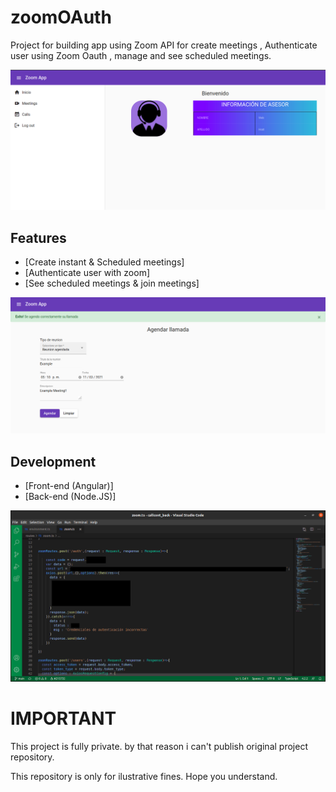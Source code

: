 # zoomOAuth
Project for building app using Zoom API for create meetings , Authenticate user using Zoom Oauth , manage and see scheduled meetings.

![Auth](/Project_images/callcont00.png)

## Features
* [Create instant & Scheduled meetings]
* [Authenticate user with zoom]
* [See scheduled meetings & join meetings]

![create-meeting](/Project_images/callcont03.jpg)

## Development
* [Front-end (Angular)]
* [Back-end (Node.JS)]

![dev-example](/Project_images/back.jpg)

# IMPORTANT
This project is fully private. by that reason i can't publish original project repository.

This repository is only for ilustrative fines.
Hope you understand.
